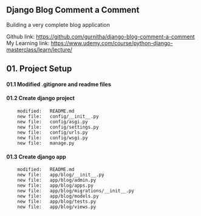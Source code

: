## Django Blog Comment a Comment 

Building a very complete blog application

Github link: https://github.com/gurnitha/django-blog-comment-a-comment
My Learning link: https://www.udemy.com/course/python-django-masterclass/learn/lecture/


## 01. Project Setup


#### 01.1 Modified .gitignore and readme files


#### 01.2 Create django project

        modified:   README.md
        new file:   config/__init__.py
        new file:   config/asgi.py
        new file:   config/settings.py
        new file:   config/urls.py
        new file:   config/wsgi.py
        new file:   manage.py


#### 01.3 Create django app

        modified:   README.md
        new file:   app/blog/__init__.py
        new file:   app/blog/admin.py
        new file:   app/blog/apps.py
        new file:   app/blog/migrations/__init__.py
        new file:   app/blog/models.py
        new file:   app/blog/tests.py
        new file:   app/blog/views.py
